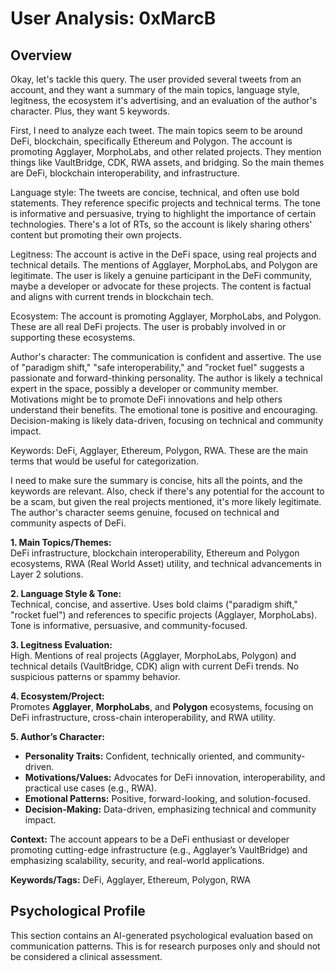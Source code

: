 # User Analysis: 0xMarcB

## Overview

<think>
Okay, let's tackle this query. The user provided several tweets from an account, and they want a summary of the main topics, language style, legitness, the ecosystem it's advertising, and an evaluation of the author's character. Plus, they want 5 keywords.

First, I need to analyze each tweet. The main topics seem to be around DeFi, blockchain, specifically Ethereum and Polygon. The account is promoting Agglayer, MorphoLabs, and other related projects. They mention things like VaultBridge, CDK, RWA assets, and bridging. So the main themes are DeFi, blockchain interoperability, and infrastructure.

Language style: The tweets are concise, technical, and often use bold statements. They reference specific projects and technical terms. The tone is informative and persuasive, trying to highlight the importance of certain technologies. There's a lot of RTs, so the account is likely sharing others' content but promoting their own projects.

Legitness: The account is active in the DeFi space, using real projects and technical details. The mentions of Agglayer, MorphoLabs, and Polygon are legitimate. The user is likely a genuine participant in the DeFi community, maybe a developer or advocate for these projects. The content is factual and aligns with current trends in blockchain tech.

Ecosystem: The account is promoting Agglayer, MorphoLabs, and Polygon. These are all real DeFi projects. The user is probably involved in or supporting these ecosystems.

Author's character: The communication is confident and assertive. The use of "paradigm shift," "safe interoperability," and "rocket fuel" suggests a passionate and forward-thinking personality. The author is likely a technical expert in the space, possibly a developer or community member. Motivations might be to promote DeFi innovations and help others understand their benefits. The emotional tone is positive and encouraging. Decision-making is likely data-driven, focusing on technical and community impact.

Keywords: DeFi, Agglayer, Ethereum, Polygon, RWA. These are the main terms that would be useful for categorization.

I need to make sure the summary is concise, hits all the points, and the keywords are relevant. Also, check if there's any potential for the account to be a scam, but given the real projects mentioned, it's more likely legitimate. The author's character seems genuine, focused on technical and community aspects of DeFi.
</think>

**1. Main Topics/Themes:**  
DeFi infrastructure, blockchain interoperability, Ethereum and Polygon ecosystems, RWA (Real World Asset) utility, and technical advancements in Layer 2 solutions.  

**2. Language Style & Tone:**  
Technical, concise, and assertive. Uses bold claims ("paradigm shift," "rocket fuel") and references to specific projects (Agglayer, MorphoLabs). Tone is informative, persuasive, and community-focused.  

**3. Legitness Evaluation:**  
High. Mentions of real projects (Agglayer, MorphoLabs, Polygon) and technical details (VaultBridge, CDK) align with current DeFi trends. No suspicious patterns or spammy behavior.  

**4. Ecosystem/Project:**  
Promotes **Agglayer**, **MorphoLabs**, and **Polygon** ecosystems, focusing on DeFi infrastructure, cross-chain interoperability, and RWA utility.  

**5. Author’s Character:**  
- **Personality Traits:** Confident, technically oriented, and community-driven.  
- **Motivations/Values:** Advocates for DeFi innovation, interoperability, and practical use cases (e.g., RWA).  
- **Emotional Patterns:** Positive, forward-looking, and solution-focused.  
- **Decision-Making:** Data-driven, emphasizing technical and community impact.  

**Context:** The account appears to be a DeFi enthusiast or developer promoting cutting-edge infrastructure (e.g., Agglayer’s VaultBridge) and emphasizing scalability, security, and real-world applications.  

**Keywords/Tags:** DeFi, Agglayer, Ethereum, Polygon, RWA

## Psychological Profile

This section contains an AI-generated psychological evaluation based on communication patterns. This is for research purposes only and should not be considered a clinical assessment.